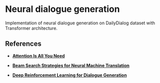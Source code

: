 # Neural dialogue generation

Implementation of neural dialogue generation on DailyDialog dataset with Transformer architecture.

## References

- **[Attention Is All You Need](https://arxiv.org/pdf/1706.03762.pdf)**

- **[Beam Search Strategies for Neural Machine Translation](https://arxiv.org/pdf/1702.01806.pdf)**

- **[Deep Reinforcement Learning for Dialogue Generation](https://arxiv.org/pdf/1606.01541.pdf)**
